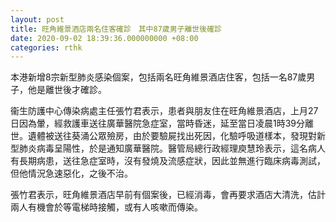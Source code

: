 ```yaml
---
layout: post
title: 旺角維景酒店兩名住客確診　其中87歲男子離世後確診
date: 2020-09-02 18:39:36.000000000 +08:00
categories: rthk
---
```


本港新增8宗新型肺炎感染個案，包括兩名旺角維景酒店住客，包括一名87歲男子，他是離世後才確診。

衞生防護中心傳染病處主任張竹君表示，患者與朋友住在旺角維景酒店，上月27日因為暈，經救護車送往廣華醫院急症室，當時昏迷，延至當日凌晨1時39分離世。遺體被送往葵涌公眾殮房，由於要驗屍找出死因，化驗呼吸道樣本，發現對新型肺炎病毒呈陽性，於是通知廣華醫院。醫管局總行政經理庾慧玲表示，這名病人有長期病患，送往急症室時，沒有發燒及流感症狀，因此並無進行臨床病毒測試，但他情況急速惡化，之後不治。

張竹君表示，旺角維景酒店早前有個案後，已經消毒，會再要求酒店大清洗，估計兩人有機會於等電梯時接觸，或有人咳嗽而傳染。
